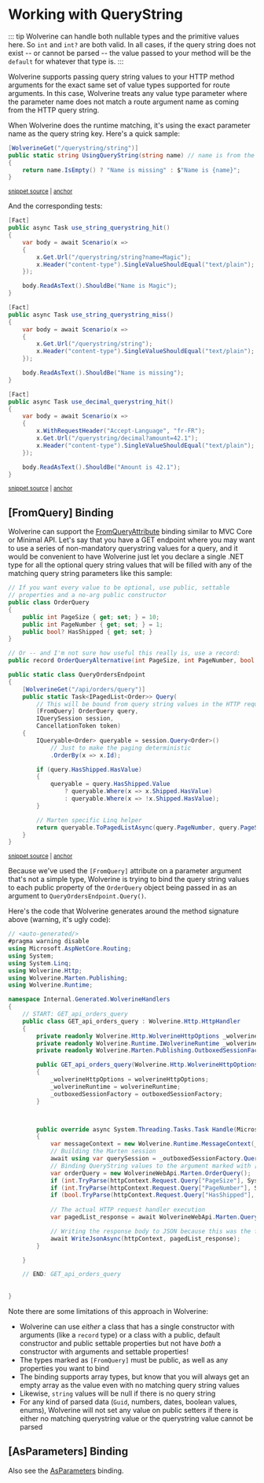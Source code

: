 # Working with QueryString

::: tip
Wolverine can handle both nullable types and the primitive values here. So
`int` and `int?` are both valid. In all cases, if the query string does not exist -- or
cannot be parsed -- the value passed to your method will be the `default` for whatever that
type is.
:::

Wolverine supports passing query string values to your HTTP method arguments for
the exact same set of value types supported for route arguments. In this case,
Wolverine treats any value type parameter where the parameter name does not
match a route argument name as coming from the HTTP query string.

When Wolverine does the runtime matching, it's using the exact parameter name as the
query string key. Here's a quick sample:

<!-- snippet: sample_using_string_value_as_query_string -->
<a id='snippet-sample_using_string_value_as_query_string'></a>
```cs
[WolverineGet("/querystring/string")]
public static string UsingQueryString(string name) // name is from the query string
{
    return name.IsEmpty() ? "Name is missing" : $"Name is {name}";
}
```
<sup><a href='https://github.com/JasperFx/wolverine/blob/main/src/Http/WolverineWebApi/TestEndpoints.cs#L48-L56' title='Snippet source file'>snippet source</a> | <a href='#snippet-sample_using_string_value_as_query_string' title='Start of snippet'>anchor</a></sup>
<!-- endSnippet -->

And the corresponding tests:

<!-- snippet: sample_query_string_usage -->
<a id='snippet-sample_query_string_usage'></a>
```cs
[Fact]
public async Task use_string_querystring_hit()
{
    var body = await Scenario(x =>
    {
        x.Get.Url("/querystring/string?name=Magic");
        x.Header("content-type").SingleValueShouldEqual("text/plain");
    });

    body.ReadAsText().ShouldBe("Name is Magic");
}

[Fact]
public async Task use_string_querystring_miss()
{
    var body = await Scenario(x =>
    {
        x.Get.Url("/querystring/string");
        x.Header("content-type").SingleValueShouldEqual("text/plain");
    });

    body.ReadAsText().ShouldBe("Name is missing");
}

[Fact]
public async Task use_decimal_querystring_hit()
{
    var body = await Scenario(x =>
    {
        x.WithRequestHeader("Accept-Language", "fr-FR");
        x.Get.Url("/querystring/decimal?amount=42.1");
        x.Header("content-type").SingleValueShouldEqual("text/plain");
    });

    body.ReadAsText().ShouldBe("Amount is 42.1");
}
```
<sup><a href='https://github.com/JasperFx/wolverine/blob/main/src/Http/Wolverine.Http.Tests/using_querystring_parameters.cs#L449-L488' title='Snippet source file'>snippet source</a> | <a href='#snippet-sample_query_string_usage' title='Start of snippet'>anchor</a></sup>
<!-- endSnippet -->


## [FromQuery] Binding <Badge type="tip" text="3.12" />

Wolverine can support the [FromQueryAttribute](https://learn.microsoft.com/en-us/dotnet/api/microsoft.aspnetcore.mvc.fromqueryattribute?view=aspnetcore-9.0) binding similar to MVC Core or Minimal API. 
Let's say that you have a GET endpoint where you may want to use a series of non-mandatory querystring values for a query, and
it would be convenient to have Wolverine just let you declare a single .NET type for all the optional query string values that
will be filled with any of the matching query string parameters like this sample:

<!-- snippet: sample_using_[FromQuery]_binding -->
<a id='snippet-sample_using_[fromquery]_binding'></a>
```cs
// If you want every value to be optional, use public, settable
// properties and a no-arg public constructor
public class OrderQuery
{
    public int PageSize { get; set; } = 10;
    public int PageNumber { get; set; } = 1;
    public bool? HasShipped { get; set; }
}

// Or -- and I'm not sure how useful this really is, use a record:
public record OrderQueryAlternative(int PageSize, int PageNumber, bool HasShipped);

public static class QueryOrdersEndpoint
{
    [WolverineGet("/api/orders/query")]
    public static Task<IPagedList<Order>> Query(
        // This will be bound from query string values in the HTTP request
        [FromQuery] OrderQuery query, 
        IQuerySession session,
        CancellationToken token)
    {
        IQueryable<Order> queryable = session.Query<Order>()
            // Just to make the paging deterministic
            .OrderBy(x => x.Id);

        if (query.HasShipped.HasValue)
        {
            queryable = query.HasShipped.Value 
                ? queryable.Where(x => x.Shipped.HasValue) 
                : queryable.Where(x => !x.Shipped.HasValue);
        }

        // Marten specific Linq helper
        return queryable.ToPagedListAsync(query.PageNumber, query.PageSize, token);
    }
}
```
<sup><a href='https://github.com/JasperFx/wolverine/blob/main/src/Http/WolverineWebApi/Marten/Orders.cs#L309-L349' title='Snippet source file'>snippet source</a> | <a href='#snippet-sample_using_[fromquery]_binding' title='Start of snippet'>anchor</a></sup>
<!-- endSnippet -->

Because we've used the `[FromQuery]` attribute on a parameter argument that's not a simple type, Wolverine is trying to bind
the query string values to each public property of the `OrderQuery` object being passed in as an argument to `QueryOrdersEndpoint.Query()`.

Here's the code that Wolverine generates around the method signature above (warning, it's ugly code):

```csharp
// <auto-generated/>
#pragma warning disable
using Microsoft.AspNetCore.Routing;
using System;
using System.Linq;
using Wolverine.Http;
using Wolverine.Marten.Publishing;
using Wolverine.Runtime;

namespace Internal.Generated.WolverineHandlers
{
    // START: GET_api_orders_query
    public class GET_api_orders_query : Wolverine.Http.HttpHandler
    {
        private readonly Wolverine.Http.WolverineHttpOptions _wolverineHttpOptions;
        private readonly Wolverine.Runtime.IWolverineRuntime _wolverineRuntime;
        private readonly Wolverine.Marten.Publishing.OutboxedSessionFactory _outboxedSessionFactory;

        public GET_api_orders_query(Wolverine.Http.WolverineHttpOptions wolverineHttpOptions, Wolverine.Runtime.IWolverineRuntime wolverineRuntime, Wolverine.Marten.Publishing.OutboxedSessionFactory outboxedSessionFactory) : base(wolverineHttpOptions)
        {
            _wolverineHttpOptions = wolverineHttpOptions;
            _wolverineRuntime = wolverineRuntime;
            _outboxedSessionFactory = outboxedSessionFactory;
        }



        public override async System.Threading.Tasks.Task Handle(Microsoft.AspNetCore.Http.HttpContext httpContext)
        {
            var messageContext = new Wolverine.Runtime.MessageContext(_wolverineRuntime);
            // Building the Marten session
            await using var querySession = _outboxedSessionFactory.QuerySession(messageContext);
            // Binding QueryString values to the argument marked with [FromQuery]
            var orderQuery = new WolverineWebApi.Marten.OrderQuery();
            if (int.TryParse(httpContext.Request.Query["PageSize"], System.Globalization.CultureInfo.InvariantCulture, out var PageSize)) orderQuery.PageSize = PageSize;
            if (int.TryParse(httpContext.Request.Query["PageNumber"], System.Globalization.CultureInfo.InvariantCulture, out var PageNumber)) orderQuery.PageNumber = PageNumber;
            if (bool.TryParse(httpContext.Request.Query["HasShipped"], out var HasShipped)) orderQuery.HasShipped = HasShipped;
            
            // The actual HTTP request handler execution
            var pagedList_response = await WolverineWebApi.Marten.QueryOrdersEndpoint.Query(orderQuery, querySession, httpContext.RequestAborted).ConfigureAwait(false);

            // Writing the response body to JSON because this was the first 'return variable' in the method signature
            await WriteJsonAsync(httpContext, pagedList_response);
        }

    }

    // END: GET_api_orders_query
    
    
}

```

Note there are some limitations of this approach in Wolverine:

* Wolverine can use *either* a class that has a single constructor with arguments (like a `record` type) or a class with a public, default constructor and public settable properties but not have *both* a constructor with arguments and settable properties!
* The types marked as `[FromQuery]` must be public, as well as any properties you want to bind
* The binding supports array types, but know that you will always get an empty array as the value even with no matching query string values
* Likewise, `string` values will be null if there is no query string
* For any kind of parsed data (`Guid`, numbers, dates, boolean values, enums), Wolverine will not set any value on public setters if there is either no matching querystring value or the querystring value cannot be parsed

## [AsParameters] Binding <Badge type="tip" text="3.13" />

Also see the [AsParameters](./as-parameters) binding. 
